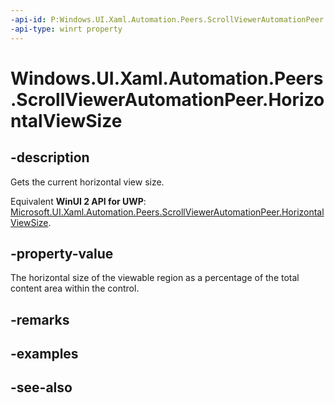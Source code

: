 ```yaml
---
-api-id: P:Windows.UI.Xaml.Automation.Peers.ScrollViewerAutomationPeer.HorizontalViewSize
-api-type: winrt property
---
```


<!-- Property syntax
public double HorizontalViewSize { get; }
-->

# Windows.UI.Xaml.Automation.Peers.ScrollViewerAutomationPeer.HorizontalViewSize

## -description
Gets the current horizontal view size.

Equivalent **WinUI 2 API for UWP**: [Microsoft.UI.Xaml.Automation.Peers.ScrollViewerAutomationPeer.HorizontalViewSize](/windows/winui/api/microsoft.ui.xaml.automation.peers.scrollviewerautomationpeer.horizontalviewsize).

## -property-value
The horizontal size of the viewable region as a percentage of the total content area within the control.

## -remarks

## -examples

## -see-also
